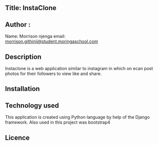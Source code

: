 ## Title: InstaClone

## Author :
Name: Morrison njenga
email: morrison.githinji@student.moringaschool.com


## Description
Instaclone is a web application similar to instagram in which on ecan post photos for their followers to view like and share.
## Installation

## Technology used
This application is created using Python language by help of the Django framework.
Also used in this project was bootstrap4 
## Licence